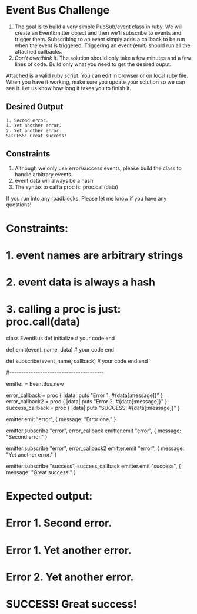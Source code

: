 # Event Bus Challenge

1. The goal is to build a very simple PubSub/event class in ruby. We will create an EventEmitter object and then we'll subscribe to events and trigger them. Subscribing to an event simply adds a callback to be run when the event is triggered. Triggering an event (emit) should run all the attached callbacks.
2. *Don't overthink it*. The solution should only take a few minutes and a few lines of code. Build only what you need to get the desired ouput.

Attached is a valid ruby script. You can edit in browser or on local ruby file. When you have it working, make sure you update your solution so we can see it. Let us know how long it takes you to finish it.


## Desired Output

```
1. Second error.
1. Yet another error.
2. Yet another error.
SUCCESS! Great success!
```

## Constraints
1. Although we only use error/success events, please build the class to handle arbitrary events.
2. event data will always be a hash
3. The syntax to call a proc is: proc.call(data)


If you run into any roadblocks. Please let me know if you have any questions!



# Constraints:
# 1. event names are arbitrary strings
# 2. event data is always a hash
# 3. calling a proc is just: proc.call(data)

class EventBus
  def initialize
    # your code
  end
  
  def emit(event_name, data)
    # your code
  end

  def subscribe(event_name, callback)
    # your code
  end
end

#----------------------------------------

emitter = EventBus.new

error_callback = proc { |data| puts "Error 1. #{data[:message]}" }
error_callback2 = proc { |data| puts "Error 2. #{data[:message]}" }
success_callback = proc { |data| puts "SUCCESS! #{data[:message]}" }

emitter.emit "error", { message: "Error one." }

emitter.subscribe "error", error_callback
emitter.emit "error", { message: "Second error." }

emitter.subscribe "error", error_callback2
emitter.emit "error", { message: "Yet another error." }

emitter.subscribe "success", success_callback
emitter.emit "success", { message: "Great success!" }
 
# Expected output:

# Error 1. Second error.
# Error 1. Yet another error.
# Error 2. Yet another error.
# SUCCESS! Great success!

